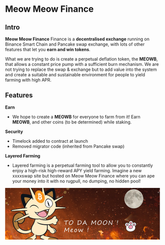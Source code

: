 # Meow Meow Finance

## **Intro**

**Meow Meow Finance** Finance is a **decentralised exchange** running on Binance Smart Chain and Pancake swap exchange, with lots of other features that let you **earn and win tokens**.

What we are trying to do is create a perpetual deflation token, the **MEOWB**, that allows a constant price pump with a sufficient burn mechanism. We are not trying to replace the swap & exchange but to add value into the system and create a suitable and sustainable environment for people to yield farming with high APR.

## **Features**

**Earn**

*  We hope to create a **MEOWB** for everyone to farm from it! Earn **MEOWB**, and other coins \(to be determined\) while staking.

**Security**

* Timelock added to contract at launch
* Removed migrator code \(inherited from Pancake swap\)

**Layered Farming**

* Layered farming is a perpetual farming tool to allow you to constantly enjoy a high-risk high-reward APY yield farming. Imagine a new xxxxswap site but hosted on Meow Meow Finance where you can ape your money into it with no rugpull, no dumping, no hidden pool! 

![](.gitbook/assets/8-6.42.30-pm.png)



